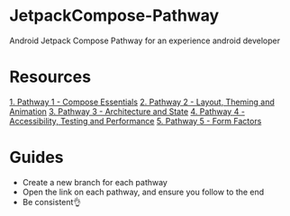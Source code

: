 # JetpackCompose-Pathway
Android Jetpack Compose Pathway for an experience android developer

# Resources
[1. Pathway 1 - Compose Essentials](https://developer.android.com/courses/pathways/jetpack-compose-for-android-developers-1)
[2. Pathway 2 - Layout, Theming and Animation](https://developer.android.com/courses/pathways/jetpack-compose-for-android-developers-2)
[3. Pathway 3 - Architecture and State](https://developer.android.com/courses/pathways/jetpack-compose-for-android-developers-3)
[4. Pathway 4 - Accessibility, Testing and Performance](https://developer.android.com/courses/pathways/jetpack-compose-for-android-developers-4)
[5. Pathway 5 - Form Factors](https://developer.android.com/courses/pathways/jetpack-compose-for-android-developers-5)

# Guides

* Create a new branch for each pathway
* Open the link on each pathway, and ensure you follow to the end
* Be consistent👌
